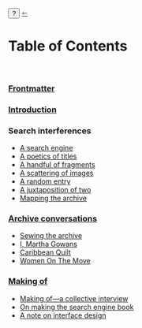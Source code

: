 <div class="action">
  <button id="notes-operations" onclick="hideShowInfo()">?</button>
  <a href="/" class="arrow-back h1 text-left" title="back to index"> ⇽ </a>
</div>

<h1 class="mt-5"> Table of Contents</h1>
<span class="info" style="display: none;">
    <span class="code">↪ This website is the home of Performing Patents Otherwise. It is an archive, a website and an experimental electronic book that binds search, archive and writing in one publication. The landing page navigates the publication according to the conventions of a search engine, foregrounding search. The table of contents offers a way of navigating that foregrounds texts, which is more in line with the conventions of book making. The table of contents reveals a logic of zooming in, from the general search to more specific configurations of the relationships between search, content, ordering and sense-making.</span>
</span>

<br/>

### [Frontmatter](/frontmatter)

### [Introduction](/introduction)

### Search interferences
<span class="info" style="display: none;">
    <span class="code">↪ Search interferences provide ways of searching that offer entry points to the patent archive that are otherwise obscured by the unspoken conventions of search engines.</span>
</span>

- [A search engine](/)
- [A poetics of titles](/interventions/titles)
- [A handful of fragments](/interventions/fragments)
- [A scattering of images](/interventions/scattering)
- [A random entry](/interventions/random)
- [A juxtaposition of two](/interventions/juxtaposition)
- [Mapping the archive](/data)

### [Archive conversations](/conversations)
<span class="info" style="display: none;">
    <span class="code">↪ Archival conversations enter into conversation with the materiality of the patents bringing aspects of the archive to the fore that computational search cannot capture.</span>
</span>

- [Sewing the archive](/conversations/#sewingthearchive)
- [I, Martha Gowans](/conversations/martha "links to conversations section")
- [Caribbean Quilt](/conversations/caribbeanquilt)
- [Women On The Move](/conversations/womenonthemove)

###  [Making of](/making)
<span class="info" style="display: none;">
    <span class="code">↪ Reflections from the makers of Performing Patents Otherwise.</span>
</span>

- [Making of—a collective interview](/making/#interview "links to making-of section collective interview")
- [On making the search engine book](/making/search-engine-book "links to making-of section on making search-engine book")
- [A note on interface design](/making/interface "links to making-of section on interface design")
